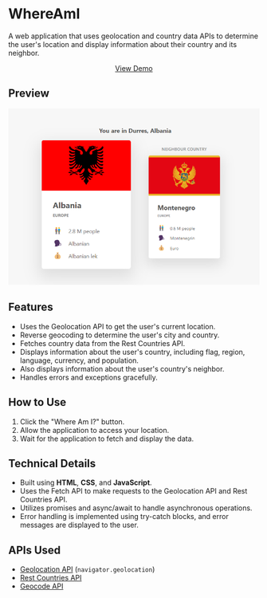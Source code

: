 # WhereAmI

A web application that uses geolocation and country data APIs to determine the user's location and display information about their country and its neighbor.

  <p align="center">
    <a href="https://whereami-ester.netlify.app/">View Demo</a>
  </p>
  
## Preview

![Preview of the WhereAmI application](preview.png)

## Features

- Uses the Geolocation API to get the user's current location.
- Reverse geocoding to determine the user's city and country.
- Fetches country data from the Rest Countries API.
- Displays information about the user's country, including flag, region, language, currency, and population.
- Also displays information about the user's country's neighbor.
- Handles errors and exceptions gracefully.

## How to Use

1. Click the "Where Am I?" button.
2. Allow the application to access your location.
3. Wait for the application to fetch and display the data.

## Technical Details

- Built using **HTML**, **CSS**, and **JavaScript**.
- Uses the Fetch API to make requests to the Geolocation API and Rest Countries API.
- Utilizes promises and async/await to handle asynchronous operations.
- Error handling is implemented using try-catch blocks, and error messages are displayed to the user.

## APIs Used

- [Geolocation API](https://developer.mozilla.org/en-US/docs/Web/API/Geolocation_API) (`navigator.geolocation`)
- [Rest Countries API](https://restcountries.com)
- [Geocode API](https://geocode.xyz)
